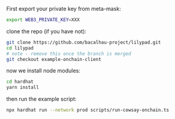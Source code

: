 First export your private key from meta-mask:

```bash
export WEB3_PRIVATE_KEY=XXX
```

clone the repo (if you have not):

```bash
git clone https://github.com/bacalhau-project/lilypad.git
cd lilypad
# note - remove this once the branch is merged
git checkout example-onchain-client
```

now we install node modules:

```bash
cd hardhat
yarn install
```

then run the example script:

```bash
npx hardhat run --network prod scripts/run-cowsay-onchain.ts
```

